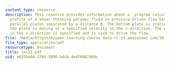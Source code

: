 ```yaml
---
content_type: resource
description: This resource provides information about a  program calculates the velocity
  profile of a shear-thinning polymer fluid in pressure-driven flow between two infinite,
  parallel plates separated by a distance B. The bottom plate is stationary and the
  top plate is moving at a specified velocity in the x-direction. The pressure gradient
  in the x-direction is specified and is used to drive the flow.
file: /media/https%3A/open-learning-course-data-rc.s3.amazonaws.com/10-34-numerical-methods-applied-to-chemical-engineering-fall-2005/e025be6037668890bdcb4e6f09829d9c_lec31.pdf
file_type: application/pdf
resourcetype: Document
title: lec31.pdf
uid: e025be60-3766-8890-bdcb-4e6f09829d9c
---
```

